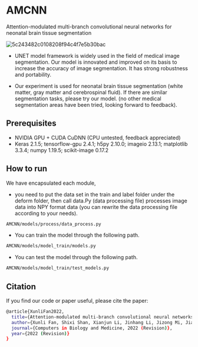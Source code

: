 # AMCNN
Attention-modulated multi-branch convolutional neural networks for neonatal brain tissue segmentation

![5c243482c0108208f94c4f7e5b30bac](https://user-images.githubusercontent.com/16028075/162456676-7136c55d-b80d-4cdf-bb53-61c99a464454.jpg)

- UNET model framework is widely used in the field of medical image segmentation. Our model is innovated and improved on its basis to increase the accuracy of image segmentation. It has strong robustness and portability.

- Our experiment is used for neonatal brain tissue segmentation (white matter, gray matter and cerebrospinal fluid). If there are similar segmentation tasks, please try our model. (no other medical segmentation areas have been tried, looking forward to feedback).

## Prerequisites 

- NVIDIA GPU + CUDA CuDNN (CPU untested, feedback appreciated) 
- Keras 2.1.5;
  tensorflow-gpu 2.4.1;
  h5py 2.10.0;
  imageio 2.13.1;
  matplotlib 3.3.4;
  numpy 1.19.5; 
  scikit-image 0.17.2
 
## How to run

We have encapsulated each module,

- you need to put the data set in the train and label folder under the deform folder, then call data.Py (data processing file) processes image data into NPY format data (you can rewrite the data processing file according to your needs).
```bash
AMCNN/models/process/data_process.py
```


- You can train the model through the following path.
```bash
AMCNN/models/model_train/models.py
```

- You can test the model through the following path.
```bash
AMCNN/models/model_train/test_models.py
```

## Citation

If you find our code or paper useful, please cite the paper:
```bash
@article{XunliFan2022,
  title={Attention-modulated multi-branch convolutional neural networks for neonatal brain tissue segmentation},
  author={Xunli Fan, Shixi Shan, Xianjun Li, Jinhang Li, Jizong Mi, Jian Yang*, Yongqin Zhang. },
  journal={Computers in Biology and Medicine, 2022 (Revision)},
  year={2022 (Revision)}
}
```
